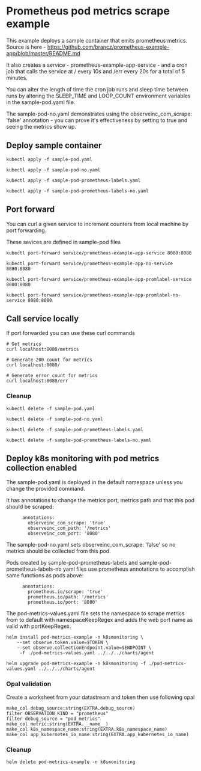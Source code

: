 # Prometheus pod metrics scrape example
This example deploys a sample container that emits prometheus metrics.  Source is here - https://github.com/brancz/prometheus-example-app/blob/master/README.md

It also creates a service - prometheus-example-app-service - and a cron job that calls the service at / every 10s and /err every 20s for a total of 5 minutes.

You can alter the length of time the cron job runs and sleep time between runs by altering the SLEEP_TIME and LOOP_COUNT environment variables in the sample-pod.yaml file.

The sample-pod-no.yaml demonstrates using the observeinc_com_scrape: 'false' annotation - you can prove it's effectiveness by setting to true and seeing the metrics show up.

## Deploy sample container
```
kubectl apply -f sample-pod.yaml

kubectl apply -f sample-pod-no.yaml

kubectl apply -f sample-pod-prometheus-labels.yaml

kubectl apply -f sample-pod-prometheus-labels-no.yaml

```

## Port forward
You can curl a given service to increment counters from local machine by port forwarding.

These sevices are defined in sample-pod files
```
kubectl port-forward service/prometheus-example-app-service 8080:8080

kubectl port-forward service/prometheus-example-app-no-service 8080:8080

kubectl port-forward service/prometheus-example-app-promlabel-service 8080:8080

kubectl port-forward service/prometheus-example-app-promlabel-no-service 8080:8080
```

## Call service locally
If port forwarded you can use these curl commands
```
# Get metrics
curl localhost:8080/metrics

# Generate 200 count for metrics
curl localhost:8080/

# Generate error count for metrics
curl localhost:8080/err

```

### Cleanup
```
kubectl delete -f sample-pod.yaml

kubectl delete -f sample-pod-no.yaml

kubectl delete -f sample-pod-prometheus-labels.yaml

kubectl delete -f sample-pod-prometheus-labels-no.yaml
```

## Deploy k8s monitoring with pod metrics collection enabled
The sample-pod.yaml is deployed in the default namespace unless you change the provided command.

It has annotations to change the metrics port, metrics path and that this pod should be scraped:
```
      annotations:
        observeinc_com_scrape: 'true'
        observeinc_com_path: '/metrics'
        observeinc_com_port: '8080'
```

The sample-pod-no.yaml sets observeinc_com_scrape: 'false' so no metrics should be collected from this pod.

Pods created by sample-pod-prometheus-labels and sample-pod-prometheus-labels-no yaml files use prometheus annotations to accomplish same functions as pods above:
```
      annotations:
        prometheus.io/scrape: 'true'
        prometheus.io/path: '/metrics'
        prometheus.io/port: '8080'
```

The pod-metrics-values.yaml file sets the namespace to scrape metrics from to default with namespaceKeepRegex and adds the web port name as valid with portKeepRegex.


```
helm install pod-metrics-example -n k8smonitoring \
    --set observe.token.value=$TOKEN \
    --set observe.collectionEndpoint.value=$ENDPOINT \
     -f ./pod-metrics-values.yaml ../../../charts/agent

helm upgrade pod-metrics-example -n k8smonitoring -f ./pod-metrics-values.yaml ../../../charts/agent
```

### Opal validation
Create a worksheet from your datastream and token then use following opal
```
make_col debug_source:string(EXTRA.debug_source)
filter OBSERVATION_KIND = "prometheus"
filter debug_source = "pod_metrics"
make_col metric:string(EXTRA.__name__)
make_col k8s_namespace_name:string(EXTRA.k8s_namespace_name)
make_col app_kubernetes_io_name:string(EXTRA.app_kubernetes_io_name)
```

### Cleanup
```
helm delete pod-metrics-example -n k8smonitoring
```
